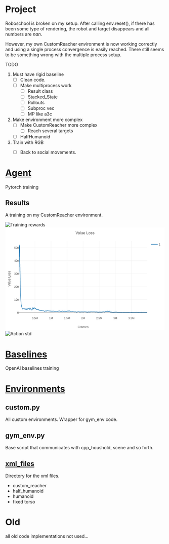 Project
==========

Roboschool is broken on my setup.
After calling env.reset(), if there has been some type of rendering, the robot and target disappears and all numbers are *nan*.


However, my own CustomReacher environment is now working correctly and using a single process convergence is easily reached.
There still seems to be something wrong with the multiple process setup.

TODO
1. Must have rigid baseline
	* [ ] Clean code.
	* [ ] Make multiprocess work
		* [ ] Result class
		* [ ] Stacked_State
		* [ ] Rollouts
		* [ ] Subproc vec
		* [ ] MP like a3c

2. Make environment more complex
	* [ ] Make CustomReacher more complex
		* [ ] Reach several targets
	* [ ] HalfHumanoid

3. Train with RGB
	* [ ] Back to social movements.


# [Agent](Agent/)
Pytorch training

## Results
A training on my CustomReacher environment.

![Training rewards](Agent/Result/training_score.png)
![Value loss](Agent/Result/value_loss.png)
![Action std](Agent/Result/action_std.png)


# [Baselines](Baselines/)
OpenAI baselines training

# [Environments](environments/)

##  custom.py

All custom environments. Wrapper for gym_env code.

##  gym_env.py

Base script that communicates with cpp_houshold, scene and so forth.

## [xml_files](environments/xml_files)
Directory for the xml files.

* custom_reacher
* half_humanoid
* humanoid
* fixed torso



# Old
all old code implementations not used...

